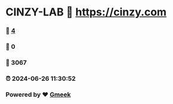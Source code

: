# CINZY-LAB :link: https://cinzy.com 
### :page_facing_up: [4](https://cinzy.com/tag.html) 
### :speech_balloon: 0 
### :hibiscus: 3067 
### :alarm_clock: 2024-06-26 11:30:52 
### Powered by :heart: [Gmeek](https://github.com/Meekdai/Gmeek)
